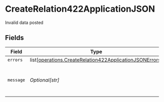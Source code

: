 # CreateRelation422ApplicationJSON

Invalid data posted


## Fields

| Field                                                                                                                            | Type                                                                                                                             | Required                                                                                                                         | Description                                                                                                                      | Example                                                                                                                          |
| -------------------------------------------------------------------------------------------------------------------------------- | -------------------------------------------------------------------------------------------------------------------------------- | -------------------------------------------------------------------------------------------------------------------------------- | -------------------------------------------------------------------------------------------------------------------------------- | -------------------------------------------------------------------------------------------------------------------------------- |
| `errors`                                                                                                                         | list[[operations.CreateRelation422ApplicationJSONErrors](undefined/models/operations/createrelation422applicationjsonerrors.md)] | :heavy_minus_sign:                                                                                                               | N/A                                                                                                                              |                                                                                                                                  |
| `message`                                                                                                                        | *Optional[str]*                                                                                                                  | :heavy_minus_sign:                                                                                                               | N/A                                                                                                                              | The given data was invalid.                                                                                                      |